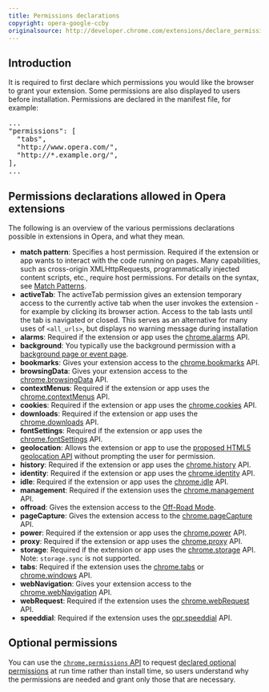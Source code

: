 ```yaml
---
title: Permissions declarations
copyright: opera-google-ccby
originalsource: http://developer.chrome.com/extensions/declare_permissions.html
---
```

## Introduction

It is required to first declare which permissions you would like the browser to grant your extension. Some permissions are also displayed to users before installation. Permissions are declared in the manifest file, for example:

<pre class="prettyprint">...
"permissions": [
  "tabs",
  "http://www.opera.com/",
  "http://*.example.org/",
],
...</pre>

## Permissions declarations allowed in Opera extensions
The following is an overview of the various permissions declarations possible in extensions in Opera, and what they mean.

* **match pattern**: Specifies a host permission. Required if the extension or app wants to interact with the code running on pages. Many capabilities, such as cross-origin XMLHttpRequests, programmatically injected content scripts, etc., require host permissions. For details on the syntax, see [Match Patterns](tut_match_patterns.html).
* **activeTab**: The activeTab permission gives an extension temporary access to the currently active tab when the user invokes the extension - for example by clicking its browser action. Access to the tab lasts until the tab is navigated or closed. This serves as an alternative for many uses of `<all_urls>`, but displays no warning message during installation
* **alarms**: Required if the extension or app uses the [chrome.alarms](https://developer.chrome.com/extensions/alarms) API.
* **background**: You typically use the background permission with a [background page or event page](tut_architecture_overview.html#the_background_process).
* **bookmarks**: Gives your extension access to the [chrome.bookmarks](https://developer.chrome.com/extensions/bookmarks) API.
* **browsingData**: Gives your extension access to the [chrome.browsingData](https://developer.chrome.com/extensions/browsingData) API.
* **contextMenus**: Required if the extension or app uses the [chrome.contextMenus](https://developer.chrome.com/extensions/contextMenus) API.
* **cookies**: Required if the extension or app uses the [chrome.cookies](https://developer.chrome.com/extensions/cookies) API.
* **downloads**: Required if the extension or app uses the [chrome.downloads](https://developer.chrome.com/extensions/downloads) API.
* **fontSettings**: Required if the extension or app uses the [chrome.fontSettings](https://developer.chrome.com/extensions/fontSettings) API.
* **geolocation**: Allows the extension or app to use the [proposed HTML5 geolocation API](http://dev.w3.org/geo/api/spec-source.html) without prompting the user for permission.
* **history**: Required if the extension or app uses the [chrome.history](https://developer.chrome.com/extensions/history) API.
* **identity**: Required if the extension or app uses the [chrome.identity](https://developer.chrome.com/extensions/identity) API.
* **idle**: Required if the extension or app uses the [chrome.idle](https://developer.chrome.com/extensions/idle) API.
* **management**: Required if the extension uses the [chrome.management](https://developer.chrome.com/extensions/management) API.
* **offroad**: Gives the extension access to the [Off-Road Mode](tut_offroad.html).
* **pageCapture**: Gives the extension access to the [chrome.pageCapture](https://developer.chrome.com/extensions/pageCapture) API.
* **power**: Required if the extension or app uses the [chrome.power](https://developer.chrome.com/extensions/power) API.
* **proxy**: Required if the extension or app uses the [chrome.proxy](https://developer.chrome.com/extensions/proxy) API.
* **storage**: Required if the extension or app uses the [chrome.storage](https://developer.chrome.com/extensions/storage) API. Note: `storage.sync` is not supported.
* **tabs**: Required if the extension uses the [chrome.tabs](https://developer.chrome.com/extensions/tabs) or [chrome.windows](https://developer.chrome.com/extensions/windows) API.
* **webNavigation**: Gives your extension access to the [chrome.webNavigation](https://developer.chrome.com/extensions/webNavigation) API.
* **webRequest**: Required if the extension uses the [chrome.webRequest](https://developer.chrome.com/extensions/webNavigation) API.
* **speeddial**:  Required if the extension uses the [opr.speeddial](speeddial.html) API.

## Optional permissions
<p>You can use the <a href="https://developer.chrome.com/extensions/permissions"><code>chrome.permissions</code> API</a> to request <a href="tut_optional_permissions.html#manifest">declared optional permissions</a> at run time rather than install time, so users understand why the permissions are needed and grant only those that are necessary.</p>
